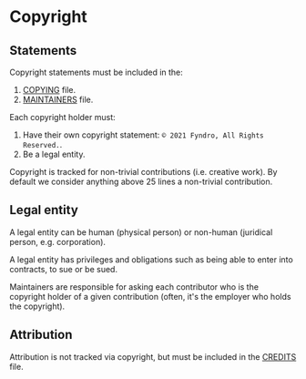 <!-- SPDX-License-Identifier: MIT -->

# Copyright

## Statements

Copyright statements must be included in the:

1. [COPYING](https://github.com/CMihai99/fyndro/blob/main/COPYING) file.
1. [MAINTAINERS](https://github.com/CMihai99/fyndro/blob/main/MAINTAINERS.md) file.

Each copyright holder must:

1. Have their own copyright statement: ``© 2021 Fyndro, All Rights Reserved.``.
1. Be a legal entity.

Copyright is tracked for non-trivial contributions (i.e. creative work).
By default we consider anything above 25 lines a non-trivial contribution.

## Legal entity

A legal entity can be human (physical person)
or non-human (juridical person, e.g. corporation).

A legal entity has privileges and obligations such as
being able to enter into contracts, to sue or be sued.

Maintainers are responsible for asking each contributor who is the copyright holder
of a given contribution (often, it's the employer who holds the copyright).

## Attribution

Attribution is not tracked via copyright,
but must be included in the [CREDITS](https://github.com/CMihai99/fyndro/blob/main/CREDITS.md) file.